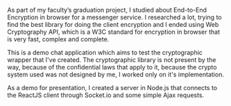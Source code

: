 As part of my faculty’s graduation project, I studied about End-to-End Encryption in browser for a messenger service. I researched a lot, trying to find the best library for doing the client encryption and I ended using Web Cryptography API, which is a W3C standard for encryption in browser that is very fast, complex and complete.

This is a demo chat application which aims to test the cryptographic wrapper that I've created. The cryptographic library is not present by the way, because of the confidential laws that apply to it, because the crypto system used was not designed by me, I worked only on it's implementation.

As a demo for presentation, I created a server in Node.js that connects to the ReactJS client through Socket.io and some simple Ajax requests.  
 
